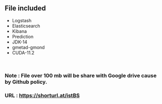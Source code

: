 ## File included
* Logstash
* Elasticsearch
* Kibana
* Prediction
* JDK-14
* gmetad-gmond
* CUDA-11.2

<br>

### Note : File over 100 mb will be share with Google drive cause by Github policy.
### URL : https://shorturl.at/istBS